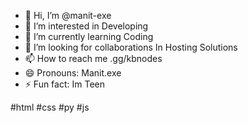 - 👋 Hi, I’m @manit-exe
- 👀 I’m interested in Developing
- 🌱 I’m currently learning Coding
- 💞️ I’m looking for collaborations In Hosting Solutions
- 📫 How to reach me .gg/kbnodes
- 😄 Pronouns: Manit.exe
- ⚡ Fun fact: Im Teen

#html #css #py #js

<!---
manit-exe/manit-exe is a ✨ special ✨ repository because its `README.md` (this file) appears on your GitHub profile.
You can click the Preview link to take a look at your changes.
--->
